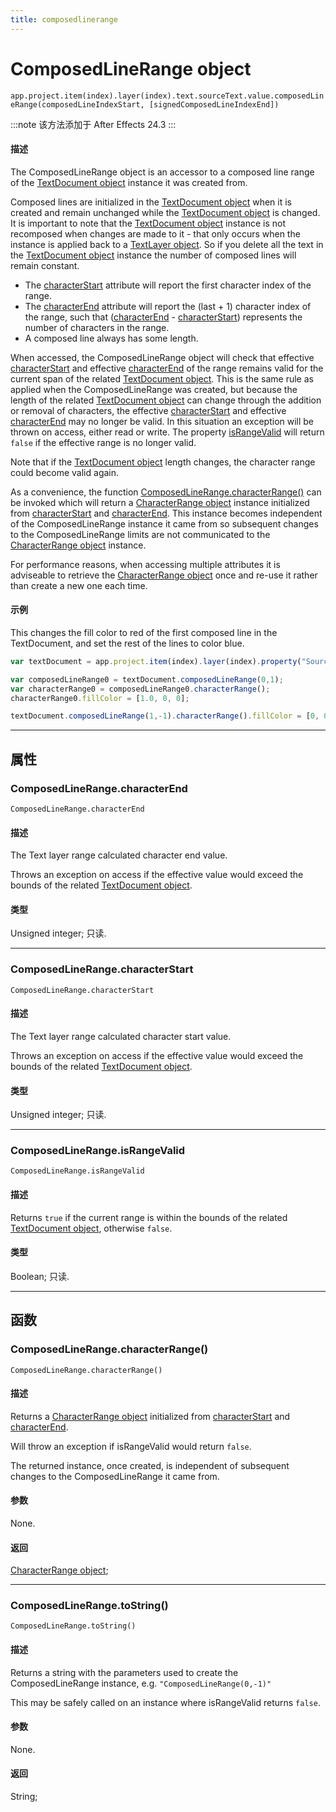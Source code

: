 ```yaml
---
title: composedlinerange
---
```

# ComposedLineRange object

`app.project.item(index).layer(index).text.sourceText.value.composedLineRange(composedLineIndexStart, [signedComposedLineIndexEnd])`

:::note
该方法添加于 After Effects 24.3
:::

#### 描述

The ComposedLineRange object is an accessor to a composed line range of the [TextDocument object](../textdocument) instance it was created from.

Composed lines are initialized in the [TextDocument object](../textdocument) when it is created and remain unchanged while the [TextDocument object](../textdocument) is changed.
It is important to note that the [TextDocument object](../textdocument) instance is not recomposed when changes are made to it - that only occurs when the instance is applied back to a [TextLayer object](../../layer/textlayer).
So if you delete all the text in the [TextDocument object](../textdocument) instance the number of composed lines will remain constant.

- The [characterStart](#composedlinerangecharacterstart) attribute will report the first character index of the range.
- The [characterEnd](#composedlinerangecharacterend) attribute will report the (last + 1) character index of the range, such that ([characterEnd](#composedlinerangecharacterend) - [characterStart](#composedlinerangecharacterstart)) represents the number of characters in the range.
- A composed line always has some length.

When accessed, the ComposedLineRange object will check that effective [characterStart](#composedlinerangecharacterstart) and effective [characterEnd](#composedlinerangecharacterend) of the range remains valid for the current span of the related [TextDocument object](../textdocument). This is the same rule as applied when the ComposedLineRange was created, but because the length of the related [TextDocument object](../textdocument) can change through the addition or removal of characters, the effective [characterStart](#composedlinerangecharacterstart) and effective [characterEnd](#composedlinerangecharacterend) may no longer be valid. In this situation an exception will be thrown on access, either read or write. The property [isRangeValid](#composedlinerangeisrangevalid) will return `false` if the effective range is no longer valid.

Note that if the [TextDocument object](../textdocument) length changes, the character range could become valid again.

As a convenience, the function [ComposedLineRange.characterRange()](#composedlinerangecharacterrange) can be invoked which will return a [CharacterRange object](../characterrange) instance initialized from [characterStart](#composedlinerangecharacterstart) and [characterEnd](#composedlinerangecharacterend).
This instance becomes independent of the ComposedLineRange instance it came from so subsequent changes to the ComposedLineRange limits are not communicated to the [CharacterRange object](../characterrange) instance.

For performance reasons, when accessing multiple attributes it is adviseable to retrieve the [CharacterRange object](../characterrange) once and re-use it rather than create a new one each time.

#### 示例

This changes the fill color to red of the first composed line in the TextDocument, and set the rest of the lines to color blue.

```javascript
var textDocument = app.project.item(index).layer(index).property("Source Text").value;

var composedLineRange0 = textDocument.composedLineRange(0,1);
var characterRange0 = composedLineRange0.characterRange();
characterRange0.fillColor = [1.0, 0, 0];

textDocument.composedLineRange(1,-1).characterRange().fillColor = [0, 0, 1.0];
```

---

## 属性

### ComposedLineRange.characterEnd

`ComposedLineRange.characterEnd`

#### 描述

The Text layer range calculated character end value.

Throws an exception on access if the effective value would exceed the bounds of the related [TextDocument object](../textdocument).

#### 类型

Unsigned integer; 只读.

---

### ComposedLineRange.characterStart

`ComposedLineRange.characterStart`

#### 描述

The Text layer range calculated character start value.

Throws an exception on access if the effective value would exceed the bounds of the related [TextDocument object](../textdocument).

#### 类型

Unsigned integer; 只读.

---

### ComposedLineRange.isRangeValid

`ComposedLineRange.isRangeValid`

#### 描述

Returns `true` if the current range is within the bounds of the related [TextDocument object](../textdocument), otherwise `false`.

#### 类型

Boolean; 只读.

---

## 函数

### ComposedLineRange.characterRange()

`ComposedLineRange.characterRange()`

#### 描述

Returns a [CharacterRange object](../characterrange) initialized from [characterStart](#composedlinerangecharacterstart) and [characterEnd](#composedlinerangecharacterend).

Will throw an exception if isRangeValid would return `false`.

The returned instance, once created, is independent of subsequent changes to the ComposedLineRange it came from.

#### 参数

None.

#### 返回

[CharacterRange object](../characterrange);

---

### ComposedLineRange.toString()

`ComposedLineRange.toString()`

#### 描述

Returns a string with the parameters used to create the ComposedLineRange instance, e.g. `"ComposedLineRange(0,-1)"`

This may be safely called on an instance where isRangeValid returns `false`.

#### 参数

None.

#### 返回

String;

